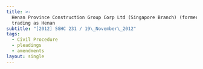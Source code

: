 ```yaml
---
title: >-
  Henan Province Construction Group Corp Ltd (Singapore Branch) (formerly
  trading as Henan
subtitle: "[2012] SGHC 231 / 19\_November\_2012"
tags:
  - Civil Procedure
  - pleadings
  - amendments
layout: single
---
```


